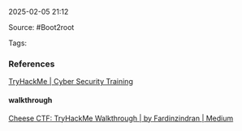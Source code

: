 
2025-02-05 21:12

Source: #Boot2root 

Tags: 




### References
[TryHackMe | Cyber Security Training](https://tryhackme.com/room/cheesectfv10)

#### walkthrough 
[Cheese CTF: TryHackMe Walkthrough | by Fardinzindran | Medium](https://medium.com/@fardinzindran/cheese-ctf-tryhackme-walkthrough-a029ff082904)